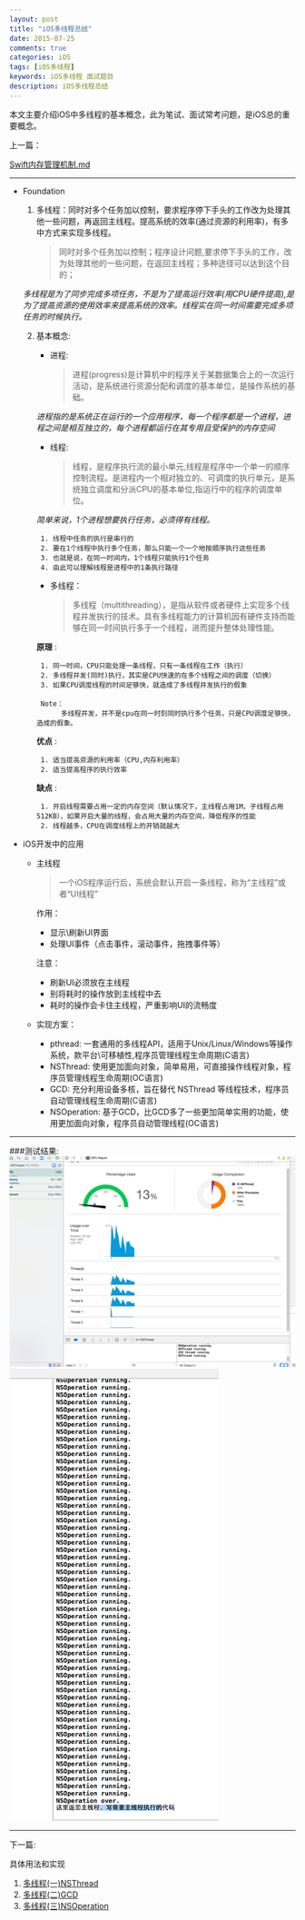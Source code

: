 ```yaml
---
layout: post
title: "iOS多线程总结"
date: 2015-07-25
comments: true
categories: iOS
tags: [iOS多线程]
keywords: iOS多线程 面试题目
description: iOS多线程总结
---
```


本文主要介绍iOS中多线程的基本概念，此为笔试、面试常考问题，是iOS总的重要概念。


上一篇：

[Swift内存管理机制.md](https://yyn835314557.github.io/ios/2015-07-06-Swift内存管理.html)

***
 * Foundation
	1. 多线程：同时对多个任务加以控制，要求程序停下手头的工作改为处理其他一些问题，再返回主线程。提高系统的效率(通过资源的利用率)，有多中方式来实现多线程。
		> 同时对多个任务加以控制；程序设计问题,要求停下手头的工作，改为处理其他的一些问题，在返回主线程；多种途径可以达到这个目的；	

	 *多线程是为了同步完成多项任务，不是为了提高运行效率(用CPU硬件提高),是为了提高资源的使用效率来提高系统的效率。线程实在同一时间需要完成多项任务的时候执行。*
	 
	2. 基本概念:
		* 进程:
		
			> 进程(progress)是计算机中的程序关于某数据集合上的一次运行活动，是系统进行资源分配和调度的基本单位，是操作系统的基础。

		*进程指的是系统正在运行的一个应用程序，每一个程序都是一个进程，进程之间是相互独立的，每个进程都运行在其专用且受保护的内存空间*
		
		* 线程: 
			
			> 线程，是程序执行流的最小单元,线程是程序中一个单一的顺序控制流程。是进程内一个相对独立的、可调度的执行单元，是系统独立调度和分派CPU的基本单位,指运行中的程序的调度单位。

		*简单来说，1个进程想要执行任务，必须得有线程。*
		
			1. 线程中任务的执行是串行的
			2. 要在1个线程中执行多个任务，那么只能一个一个地按顺序执行这些任务
			3. 也就是说，在同一时间内，1个线程只能执行1个任务
			4. 由此可以理解线程是进程中的1条执行路径
		
		* 多线程：
		
			> 多线程（multithreading），是指从软件或者硬件上实现多个线程并发执行的技术。具有多线程能力的计算机因有硬件支持而能够在同一时间执行多于一个线程，进而提升整体处理性能。

		**原理** :
		
		 	1. 同一时间，CPU只能处理一条线程，只有一条线程在工作（执行）
		 	2. 多线程并发(同时)执行，其实是CPU快速的在多个线程之间的调度（切换）
		 	3. 如果CPU调度线程的时间足够快，就造成了多线程并发执行的假象
		 	
		 	Note：
				 多线程并发，并不是cpu在同一时刻同时执行多个任务，只是CPU调度足够快，造成的假象。 
		 	
		 **优点** :
		 
		 	1. 适当提高资源的利用率（CPU,内存利用率）
		 	2. 适当提高程序的执行效率
		 	
		 **缺点** :
		 
		 	1. 开启线程需要占用一定的内存空间（默认情况下，主线程占用1M，子线程占用512KB），如果开启大量的线程，会占用大量的内存空间，降低程序的性能
		 	2. 线程越多，CPU在调度线程上的开销就越大


* iOS开发中的应用
	- 主线程
	
		> 一个iOS程序运行后，系统会默认开启一条线程，称为“主线程”或者“UI线程”

		作用：
		
		* 显示\刷新UI界面
		* 处理UI事件（点击事件，滚动事件，拖拽事件等）
		
		注意：
	
		* 刷新UI必须放在主线程
		* 别将耗时的操作放到主线程中去
		* 耗时的操作会卡住主线程，严重影响UI的流畅度
	
	- 实现方案：
		- pthread: 一套通用的多线程API，适用于Unix/Linux/Windows等操作系统，款平台\可移植性,程序员管理线程生命周期(C语言)
		- NSThread: 使用更加面向对象，简单易用，可直接操作线程对象，程序员管理线程生命周期(OC语言)
		- GCD: 充分利用设备多核，旨在替代 NSThread 等线程技术，程序员自动管理线程生命周期(C语言)
		- NSOperation: 基于GCD，比GCD多了一些更加简单实用的功能，使用更加面向对象，程序员自动管理线程(OC语言)

***

###测试结果:
![图片1](/images/multithread/3.png)
![图片2](/images/multithread/1.png)

***

下一篇:

具体用法和实现

 1. [多线程(一)NSThread](https://yyn835314557.github.io/ios/2015-08-07-iOS多线程(一)NSThread.html)
 2. [多线程(二)GCD](https://yyn835314557.github.io/ios/2015-08-10-iOS多线程(二)GCD.html)
 3. [多线程(三)NSOperation](https://yyn835314557.github.io/ios/2015-08-12-iOS多线程(三)NSOperation.html)